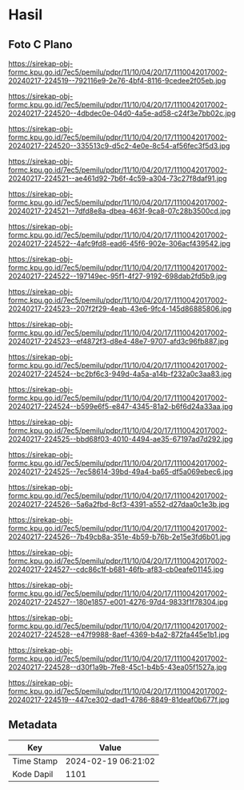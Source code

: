 # Hasil

## Foto C Plano

https://sirekap-obj-formc.kpu.go.id/7ec5/pemilu/pdpr/11/10/04/20/17/1110042017002-20240217-224519--792116e9-2e76-4bf4-8116-9cedee2f05eb.jpg

https://sirekap-obj-formc.kpu.go.id/7ec5/pemilu/pdpr/11/10/04/20/17/1110042017002-20240217-224520--4dbdec0e-04d0-4a5e-ad58-c24f3e7bb02c.jpg

https://sirekap-obj-formc.kpu.go.id/7ec5/pemilu/pdpr/11/10/04/20/17/1110042017002-20240217-224520--335513c9-d5c2-4e0e-8c54-af56fec3f5d3.jpg

https://sirekap-obj-formc.kpu.go.id/7ec5/pemilu/pdpr/11/10/04/20/17/1110042017002-20240217-224521--ae461d92-7b6f-4c59-a304-73c27f8daf91.jpg

https://sirekap-obj-formc.kpu.go.id/7ec5/pemilu/pdpr/11/10/04/20/17/1110042017002-20240217-224521--7dfd8e8a-dbea-463f-9ca8-07c28b3500cd.jpg

https://sirekap-obj-formc.kpu.go.id/7ec5/pemilu/pdpr/11/10/04/20/17/1110042017002-20240217-224522--4afc9fd8-ead6-45f6-902e-306acf439542.jpg

https://sirekap-obj-formc.kpu.go.id/7ec5/pemilu/pdpr/11/10/04/20/17/1110042017002-20240217-224522--197149ec-95f1-4f27-9192-698dab2fd5b9.jpg

https://sirekap-obj-formc.kpu.go.id/7ec5/pemilu/pdpr/11/10/04/20/17/1110042017002-20240217-224523--207f2f29-4eab-43e6-9fc4-145d86885806.jpg

https://sirekap-obj-formc.kpu.go.id/7ec5/pemilu/pdpr/11/10/04/20/17/1110042017002-20240217-224523--ef4872f3-d8e4-48e7-9707-afd3c96fb887.jpg

https://sirekap-obj-formc.kpu.go.id/7ec5/pemilu/pdpr/11/10/04/20/17/1110042017002-20240217-224524--bc2bf6c3-949d-4a5a-a14b-f232a0c3aa83.jpg

https://sirekap-obj-formc.kpu.go.id/7ec5/pemilu/pdpr/11/10/04/20/17/1110042017002-20240217-224524--b599e6f5-e847-4345-81a2-b6f6d24a33aa.jpg

https://sirekap-obj-formc.kpu.go.id/7ec5/pemilu/pdpr/11/10/04/20/17/1110042017002-20240217-224525--bbd68f03-4010-4494-ae35-67197ad7d292.jpg

https://sirekap-obj-formc.kpu.go.id/7ec5/pemilu/pdpr/11/10/04/20/17/1110042017002-20240217-224525--7ec58614-39bd-49a4-ba65-df5a069ebec6.jpg

https://sirekap-obj-formc.kpu.go.id/7ec5/pemilu/pdpr/11/10/04/20/17/1110042017002-20240217-224526--5a6a2fbd-8cf3-4391-a552-d27daa0c1e3b.jpg

https://sirekap-obj-formc.kpu.go.id/7ec5/pemilu/pdpr/11/10/04/20/17/1110042017002-20240217-224526--7b49cb8a-351e-4b59-b76b-2e15e3fd6b01.jpg

https://sirekap-obj-formc.kpu.go.id/7ec5/pemilu/pdpr/11/10/04/20/17/1110042017002-20240217-224527--cdc86c1f-b681-46fb-af83-cb0eafe01145.jpg

https://sirekap-obj-formc.kpu.go.id/7ec5/pemilu/pdpr/11/10/04/20/17/1110042017002-20240217-224527--180e1857-e001-4276-97d4-9833f1f78304.jpg

https://sirekap-obj-formc.kpu.go.id/7ec5/pemilu/pdpr/11/10/04/20/17/1110042017002-20240217-224528--e47f9988-8aef-4369-b4a2-872fa445e1b1.jpg

https://sirekap-obj-formc.kpu.go.id/7ec5/pemilu/pdpr/11/10/04/20/17/1110042017002-20240217-224528--d30f1a9b-7fe8-45c1-b4b5-43ea05f1527a.jpg

https://sirekap-obj-formc.kpu.go.id/7ec5/pemilu/pdpr/11/10/04/20/17/1110042017002-20240217-224519--447ce302-dad1-4786-8849-81deaf0b677f.jpg


## Metadata

| Key        | Value               |
| ---------- | ------------------- |
| Time Stamp | 2024-02-19 06:21:02 |
| Kode Dapil | 1101                |



